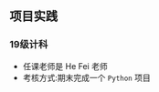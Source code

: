<!--
 * @Author: Lili Liang
 * @Date: 2021-10-16 17:56:06
 * @LastEditTime: 2021-10-16 19:02:48
 * @LastEditors: Please set LastEditors
 * @Description: In User Settings Edit
 * @FilePath: \NENU-Courses\项目实践\README.md
-->
## 项目实践
### 19级计科
- 任课老师是 He Fei 老师
- 考核方式:期末完成一个 `Python` 项目

